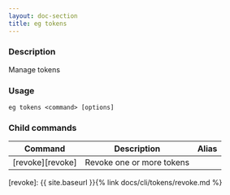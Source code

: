```yaml
---
layout: doc-section
title: eg tokens
---
```


### Description

Manage tokens

### Usage

```shell
eg tokens <command> [options]
```

### Child commands

| Command          | Description               | Alias |
| ---              | ---                       | ---   |
| [revoke][revoke] | Revoke one or more tokens |       |

[revoke]: {{ site.baseurl }}{% link docs/cli/tokens/revoke.md %}
